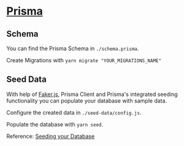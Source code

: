 # [Prisma](https://www.prisma.io)

## Schema

You can find the Prisma Schema in `./schema.prisma`.

Create Migrations with `yarn migrate "YOUR_MIGRATIONS_NAME"`

## Seed Data

With help of [Faker.js](https://github.com/marak/Faker.js/), Prisma Client and Prisma's integrated seeding functionality you can populate your database with sample data.

Configure the created data in `./seed-data/config.js`.

Populate the database with `yarn seed`.

Reference: [Seeding your Database](https://www.prisma.io/docs/guides/database/seed-database)